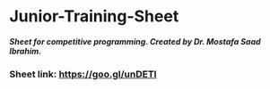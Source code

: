 # Junior-Training-Sheet
##### Sheet for competitive programming. Created by Dr. Mostafa Saad Ibrahim.
### Sheet link: https://goo.gl/unDETI
